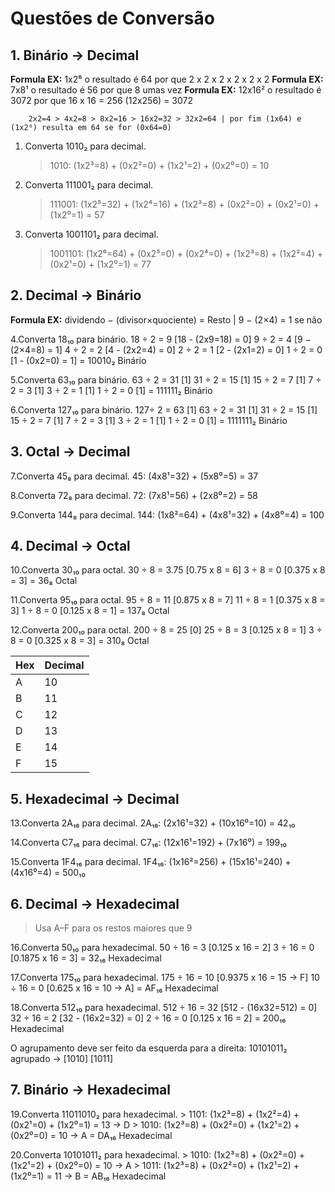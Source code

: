 # Questões de Conversão

## 1. Binário → Decimal

**Formula EX:** 1x2⁶ o resultado é 64 por que 2 x 2 x 2 x 2 x 2 x 2
**Formula EX:** 7x8¹ o resultado é 56 por que 8 umas vez
**Formula EX:** 12x16² o resultado é 3072 por que 16 x 16 = 256 (12x256) = 3072

```-
    2x2=4 > 4x2=8 > 8x2=16 > 16x2=32 > 32x2=64 | por fim (1x64) e (1x2⁶) resulta em 64 se for (0x64=0)
```

1. Converta 1010₂ para decimal.

   > 1010: (1x2³=8) + (0x2²=0) + (1x2¹=2) + (0x2⁰=0) = 10

2. Converta 111001₂ para decimal.

   > 111001: (1x2⁵=32) + (1x2⁴=16) + (1x2³=8) + (0x2²=0) + (0x2¹=0) + (1x2⁰=1) = 57

3. Converta 1001101₂ para decimal.
   > 1001101: (1x2⁶=64) + (0x2⁵=0) + (0x2⁴=0) + (1x2³=8) + (1x2²=4) + (0x2¹=0) + (1x2⁰=1) = 77

## 2. Decimal → Binário

**Formula EX:** dividendo − (divisor×quociente) = Resto | 9 − (2×4) = 1 se não

4.Converta 18₁₀ para binário.
18 ÷ 2 = 9 [18 - (2x9=18) = 0]
9 ÷ 2 = 4 [9 − (2×4=8) = 1]
4 ÷ 2 = 2 [4 - (2x2=4) = 0]
2 ÷ 2 = 1 [2 - (2x1=2) = 0]
1 ÷ 2 = 0 [1 - (0x2=0) = 1]
= 10010₂ Binário

5.Converta 63₁₀ para binário.
63 ÷ 2 = 31 [1]
31 ÷ 2 = 15 [1]
15 ÷ 2 = 7 [1]
7 ÷ 2 = 3 [1]
3 ÷ 2 = 1 [1]
1 ÷ 2 = 0 [1]
= 111111₂ Binário

6.Converta 127₁₀ para binário.
127÷ 2 = 63 [1]
63 ÷ 2 = 31 [1]
31 ÷ 2 = 15 [1]
15 ÷ 2 = 7 [1]
7 ÷ 2 = 3 [1]
3 ÷ 2 = 1 [1]
1 ÷ 2 = 0 [1]
= 1111111₂ Binário

## 3. Octal → Decimal

7.Converta 45₈ para decimal.
45: (4x8¹=32) + (5x8⁰=5) = 37

8.Converta 72₈ para decimal.
72: (7x8¹=56) + (2x8⁰=2) = 58

9.Converta 144₈ para decimal.
144: (1x8²=64) + (4x8¹=32) + (4x8⁰=4) = 100

## 4. Decimal → Octal

10.Converta 30₁₀ para octal.
30 ÷ 8 = 3.75 [0.75 x 8 = 6]
3 ÷ 8 = 0 [0.375 x 8 = 3]
= 36₈ Octal

11.Converta 95₁₀ para octal.
95 ÷ 8 = 11 [0.875 x 8 = 7]
11 ÷ 8 = 1 [0.375 x 8 = 3]
1 ÷ 8 = 0 [0.125 x 8 = 1]
= 137₈ Octal

12.Converta 200₁₀ para octal.
200 ÷ 8 = 25 [0]
25 ÷ 8 = 3 [0.125 x 8 = 1]
3 ÷ 8 = 0 [0.325 x 8 = 3]
= 310₈ Octal

| Hex | Decimal |
| --- | ------- |
| A   | 10      |
| B   | 11      |
| C   | 12      |
| D   | 13      |
| E   | 14      |
| F   | 15      |

## 5. Hexadecimal → Decimal

13.Converta 2A₁₆ para decimal.
2A₁₆: (2x16¹=32) + (10x16⁰=10) = 42₁₀

14.Converta C7₁₆ para decimal.
C7₁₆: (12x16¹=192) + (7x16⁰) = 199₁₀

15.Converta 1F4₁₆ para decimal.
1F4₁₆: (1x16²=256) + (15x16¹=240) + (4x16⁰=4) = 500₁₀

## 6. Decimal → Hexadecimal

> Usa A–F para os restos maiores que 9

16.Converta 50₁₀ para hexadecimal.
50 ÷ 16 = 3 [0.125 x 16 = 2]
3 ÷ 16 = 0 [0.1875 x 16 = 3]
= 32₁₆ Hexadecimal

17.Converta 175₁₀ para hexadecimal.
175 ÷ 16 = 10 [0.9375 x 16 = 15 → F]
10 ÷ 16 = 0 [0.625 x 16 = 10 → A]
= AF₁₆ Hexadecimal

18.Converta 512₁₀ para hexadecimal.
512 ÷ 16 = 32 [512 - (16x32=512) = 0]
32 ÷ 16 = 2 [32 - (16x2=32) = 0]
2 ÷ 16 = 0 [0.125 x 16 = 2]
= 200₁₆ Hexadecimal

O agrupamento deve ser feito da esquerda para a direita: 10101011₂ agrupado -> [1010] [1011]

## 7. Binário → Hexadecimal

19.Converta 11011010₂ para hexadecimal. > 1101: (1x2³=8) + (1x2²=4) + (0x2¹=0) + (1x2⁰=1) = 13 → D > 1010: (1x2³=8) + (0x2²=0) + (1x2¹=2) + (0x2⁰=0) = 10 → A
= DA₁₆ Hexadecimal

20.Converta 10101011₂ para hexadecimal. > 1010: (1x2³=8) + (0x2²=0) + (1x2¹=2) + (0x2⁰=0) = 10 → A > 1011: (1x2³=8) + (0x2²=0) + (1x2¹=2) + (1x2⁰=1) = 11 → B
= AB₁₆ Hexadecimal
